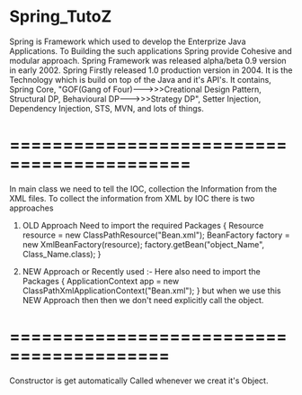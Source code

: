 # Spring_TutoZ

Spring is Framework which used to develop the Enterprize Java Applications. 
To Building the such applications Spring provide Cohesive and modular approach.
Spring Framework was released alpha/beta 0.9 version in early 2002. 
Spring Firstly released 1.0 production version in 2004.
It is the Technology which is build on top of the Java and it's API's.
It contains, Spring Core, "GOF(Gang of Four)--->>>Creational Design Pattern, Structural DP, Behavioural DP--->>>Strategy DP", Setter Injection, Dependency Injection, STS, MVN, and lots of things.

# ===========================================

In main class we need to tell the IOC, collection the Information from the XML files.
To collect the information from XML by IOC there is two approaches
1) OLD Approach
   Need to import the required Packages
  {
   Resource resource = new ClassPathResource("Bean.xml");
   BeanFactory factory = new XmlBeanFactory(resource);
   factory.getBean("object_Name", Class_Name.class);
  }

2) NEW Approach or Recently used :-
   Here also need to import the Packages
  {
   ApplicationContext app = new ClassPathXmlApplicationContext("Bean.xml");
  }
   but when we use this NEW Approach then then we don't need explicitly call the object.

# =========================================

Constructor is get automatically Called whenever we creat it's Object.
   
